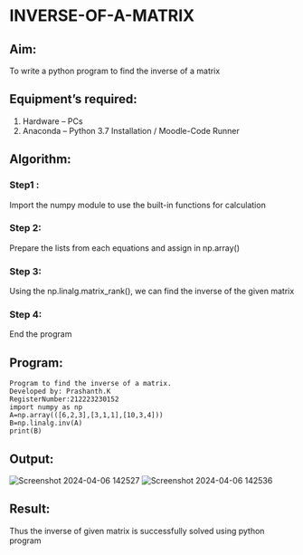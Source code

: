 # INVERSE-OF-A-MATRIX
## Aim:
To write a python program to find the inverse of a matrix
## Equipment’s required:
1. 	Hardware – PCs
2. 	Anaconda – Python 3.7 Installation / Moodle-Code Runner
## Algorithm:
### Step1 : 
Import the numpy module to use the built-in functions for calculation
### Step 2: 
Prepare the lists from each equations and assign in np.array()
### Step 3: 
Using the np.linalg.matrix_rank(), we can find the inverse of the given matrix
### Step 4: 
End the program

## Program:
```
Program to find the inverse of a matrix.
Developed by: Prashanth.K
RegisterNumber:212223230152
import numpy as np
A=np.array(([6,2,3],[3,1,1],[10,3,4]))
B=np.linalg.inv(A)
print(B)
```
## Output:
![Screenshot 2024-04-06 142527](https://github.com/PRASHANTHRATHI/INVERSE-OF-A-MATRIX/assets/145743120/58554709-79c3-4fed-b530-c81428a5af33)
![Screenshot 2024-04-06 142536](https://github.com/PRASHANTHRATHI/INVERSE-OF-A-MATRIX/assets/145743120/3dbc9c02-d7af-49c7-a8e2-02216db95d77)


## Result:
Thus the inverse of given matrix is successfully solved using python program

